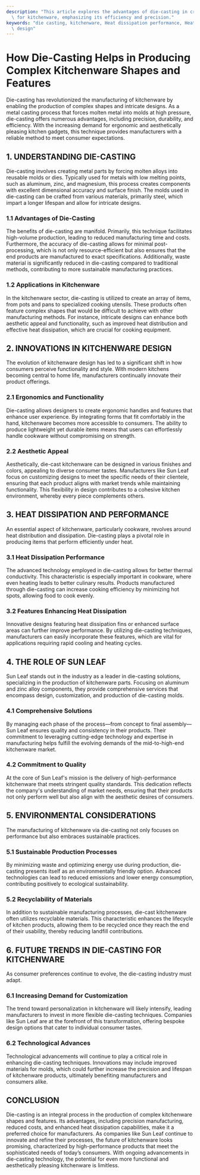 ```yaml
---
description: "This article explores the advantages of die-casting in creating intricate shapes\
  \ for kitchenware, emphasizing its efficiency and precision."
keywords: "die casting, kitchenware, Heat dissipation performance, Heat dissipation optimization\
  \ design"
---
```

# How Die-Casting Helps in Producing Complex Kitchenware Shapes and Features

Die-casting has revolutionized the manufacturing of kitchenware by enabling the production of complex shapes and intricate designs. As a metal casting process that forces molten metal into molds at high pressure, die-casting offers numerous advantages, including precision, durability, and efficiency. With the increasing demand for ergonomic and aesthetically pleasing kitchen gadgets, this technique provides manufacturers with a reliable method to meet consumer expectations.

## 1. UNDERSTANDING DIE-CASTING

Die-casting involves creating metal parts by forcing molten alloys into reusable molds or dies. Typically used for metals with low melting points, such as aluminum, zinc, and magnesium, this process creates components with excellent dimensional accuracy and surface finish. The molds used in die-casting can be crafted from various materials, primarily steel, which impart a longer lifespan and allow for intricate designs. 

### 1.1 Advantages of Die-Casting

The benefits of die-casting are manifold. Primarily, this technique facilitates high-volume production, leading to reduced manufacturing time and costs. Furthermore, the accuracy of die-casting allows for minimal post-processing, which is not only resource-efficient but also ensures that the end products are manufactured to exact specifications. Additionally, waste material is significantly reduced in die-casting compared to traditional methods, contributing to more sustainable manufacturing practices.

### 1.2 Applications in Kitchenware

In the kitchenware sector, die-casting is utilized to create an array of items, from pots and pans to specialized cooking utensils. These products often feature complex shapes that would be difficult to achieve with other manufacturing methods. For instance, intricate designs can enhance both aesthetic appeal and functionality, such as improved heat distribution and effective heat dissipation, which are crucial for cooking equipment. 

## 2. INNOVATIONS IN KITCHENWARE DESIGN

The evolution of kitchenware design has led to a significant shift in how consumers perceive functionality and style. With modern kitchens becoming central to home life, manufacturers continually innovate their product offerings.

### 2.1 Ergonomics and Functionality

Die-casting allows designers to create ergonomic handles and features that enhance user experience. By integrating forms that fit comfortably in the hand, kitchenware becomes more accessible to consumers. The ability to produce lightweight yet durable items means that users can effortlessly handle cookware without compromising on strength.

### 2.2 Aesthetic Appeal

Aesthetically, die-cast kitchenware can be designed in various finishes and colors, appealing to diverse consumer tastes. Manufacturers like Sun Leaf focus on customizing designs to meet the specific needs of their clientele, ensuring that each product aligns with market trends while maintaining functionality. This flexibility in design contributes to a cohesive kitchen environment, whereby every piece complements others.

## 3. HEAT DISSIPATION AND PERFORMANCE

An essential aspect of kitchenware, particularly cookware, revolves around heat distribution and dissipation. Die-casting plays a pivotal role in producing items that perform efficiently under heat.

### 3.1 Heat Dissipation Performance

The advanced technology employed in die-casting allows for better thermal conductivity. This characteristic is especially important in cookware, where even heating leads to better culinary results. Products manufactured through die-casting can increase cooking efficiency by minimizing hot spots, allowing food to cook evenly.

### 3.2 Features Enhancing Heat Dissipation

Innovative designs featuring heat dissipation fins or enhanced surface areas can further improve performance. By utilizing die-casting techniques, manufacturers can easily incorporate these features, which are vital for applications requiring rapid cooling and heating cycles. 

## 4. THE ROLE OF SUN LEAF

Sun Leaf stands out in the industry as a leader in die-casting solutions, specializing in the production of kitchenware parts. Focusing on aluminum and zinc alloy components, they provide comprehensive services that encompass design, customization, and production of die-casting molds. 

### 4.1 Comprehensive Solutions

By managing each phase of the process—from concept to final assembly—Sun Leaf ensures quality and consistency in their products. Their commitment to leveraging cutting-edge technology and expertise in manufacturing helps fulfill the evolving demands of the mid-to-high-end kitchenware market. 

### 4.2 Commitment to Quality

At the core of Sun Leaf's mission is the delivery of high-performance kitchenware that meets stringent quality standards. This dedication reflects the company's understanding of market needs, ensuring that their products not only perform well but also align with the aesthetic desires of consumers.

## 5. ENVIRONMENTAL CONSIDERATIONS

The manufacturing of kitchenware via die-casting not only focuses on performance but also embraces sustainable practices. 

### 5.1 Sustainable Production Processes

By minimizing waste and optimizing energy use during production, die-casting presents itself as an environmentally friendly option. Advanced technologies can lead to reduced emissions and lower energy consumption, contributing positively to ecological sustainability.

### 5.2 Recyclability of Materials

In addition to sustainable manufacturing processes, die-cast kitchenware often utilizes recyclable materials. This characteristic enhances the lifecycle of kitchen products, allowing them to be recycled once they reach the end of their usability, thereby reducing landfill contributions.

## 6. FUTURE TRENDS IN DIE-CASTING FOR KITCHENWARE

As consumer preferences continue to evolve, the die-casting industry must adapt. 

### 6.1 Increasing Demand for Customization

The trend toward personalization in kitchenware will likely intensify, leading manufacturers to invest in more flexible die-casting techniques. Companies like Sun Leaf are at the forefront of this transformation, offering bespoke design options that cater to individual consumer tastes. 

### 6.2 Technological Advances

Technological advancements will continue to play a critical role in enhancing die-casting techniques. Innovations may include improved materials for molds, which could further increase the precision and lifespan of kitchenware products, ultimately benefiting manufacturers and consumers alike.

## CONCLUSION

Die-casting is an integral process in the production of complex kitchenware shapes and features. Its advantages, including precision manufacturing, reduced costs, and enhanced heat dissipation capabilities, make it a preferred choice for manufacturers. As companies like Sun Leaf continue to innovate and refine their processes, the future of kitchenware looks promising, characterized by high-performance products that meet the sophisticated needs of today’s consumers. With ongoing advancements in die-casting technology, the potential for even more functional and aesthetically pleasing kitchenware is limitless.
